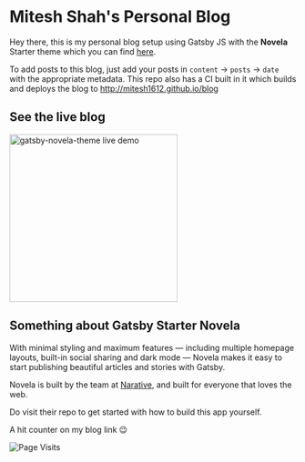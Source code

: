 # Mitesh Shah's Personal Blog

Hey there, this is my personal blog setup using Gatsby JS with the **Novela** Starter theme which you can find <a href="https://github.com/narative/gatsby-starter-novela" target="_blank"> here</a>.

To add posts to this blog, just add your posts in `content` -> `posts` -> `date` with the appropriate metadata. This repo also has a CI built in it which builds and deploys the blog to http://mitesh1612.github.io/blog

## See the live blog

<div>
<a href="https://mitesh1612.github.io/blog" target="_blank">
<img src="https://raw.githubusercontent.com/narative/gatsby-theme-novela-example/master/assets/gatsby-theme-novela-cta-demo.jpg" alt="gatsby-novela-theme live demo" width="295px" />
</a>
</div>

## Something about Gatsby Starter Novela

With minimal styling and maximum features — including multiple homepage layouts, built-in social sharing and dark mode — Novela makes it easy to start publishing beautiful articles and stories with Gatsby.

Novela is built by the team at [Narative](https://www.narative.co), and built for everyone that loves the web.

Do visit their repo to get started with how to build this app yourself.

A hit counter on my blog link 😉

![Page Visits](https://hitcounter.pythonanywhere.com/count/tag.svg?url=https%3A%2F%2Fmitesh1612.github.io%2Fblog)